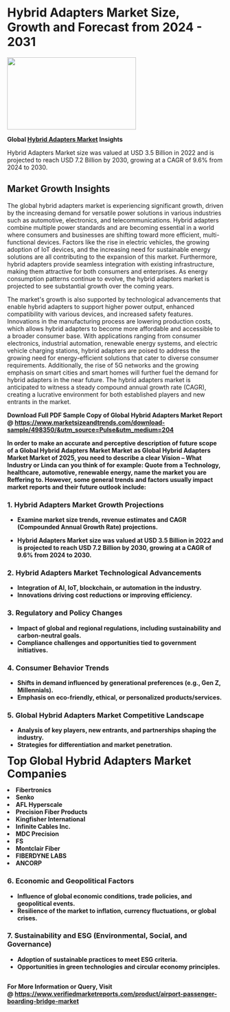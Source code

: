 <H1>Hybrid Adapters Market Size, Growth and Forecast from 2024 - 2031</H1><img class="aligncenter size-medium wp-image-584254" src="https://thirdeyenews.in/wp-content/uploads/2024/09/Global-Market-Research-300x168.jpeg" alt="" width="300" height="168" /><p><strong>Global&nbsp;<a href="https://www.marketsizeandtrends.com/download-sample/498350/&amp;utm_source=Pulse&amp;utm_medium=204">Hybrid Adapters Market</a> Insights</strong></p><p>Hybrid Adapters Market size was valued at USD 3.5 Billion in 2022 and is projected to reach USD 7.2 Billion by 2030, growing at a CAGR of 9.6% from 2024 to 2030.</p><p><h2>Market Growth Insights</h2> <p>The global hybrid adapters market is experiencing significant growth, driven by the increasing demand for versatile power solutions in various industries such as automotive, electronics, and telecommunications. Hybrid adapters combine multiple power standards and are becoming essential in a world where consumers and businesses are shifting toward more efficient, multi-functional devices. Factors like the rise in electric vehicles, the growing adoption of IoT devices, and the increasing need for sustainable energy solutions are all contributing to the expansion of this market. Furthermore, hybrid adapters provide seamless integration with existing infrastructure, making them attractive for both consumers and enterprises. As energy consumption patterns continue to evolve, the hybrid adapters market is projected to see substantial growth over the coming years.</p> <p><strong></strong></p> <p>The market's growth is also supported by technological advancements that enable hybrid adapters to support higher power output, enhanced compatibility with various devices, and increased safety features. Innovations in the manufacturing process are lowering production costs, which allows hybrid adapters to become more affordable and accessible to a broader consumer base. With applications ranging from consumer electronics, industrial automation, renewable energy systems, and electric vehicle charging stations, hybrid adapters are poised to address the growing need for energy-efficient solutions that cater to diverse consumer requirements. Additionally, the rise of 5G networks and the growing emphasis on smart cities and smart homes will further fuel the demand for hybrid adapters in the near future. The hybrid adapters market is anticipated to witness a steady compound annual growth rate (CAGR), creating a lucrative environment for both established players and new entrants in the market.</p> <p><strong></p><p><span class=""><strong>Download Full PDF Sample Copy of Global Hybrid Adapters Market Report</strong> @ <a href="https://www.marketsizeandtrends.com/download-sample/498350/&amp;utm_source=Pulse&amp;utm_medium=204" target="_blank">https://www.marketsizeandtrends.com/download-sample/498350/&amp;utm_source=Pulse&amp;utm_medium=204</a></span></p><p>In order to make an accurate and perceptive description of future scope of a Global&nbsp;Hybrid Adapters Market Market as Global&nbsp;Hybrid Adapters Market Market of 2025, you need to describe a clear Vision &ndash; What Industry or Linda can you think of for example: Quote from a Technology, healthcare, automotive, renewable energy, name the market you are Reffering to. However, some general trends and factors usually impact market reports and their future outlook include:</p><h3>1.&nbsp;<strong>Hybrid Adapters Market Growth Projections</strong></h3><ul><li>Examine market size trends, revenue estimates and CAGR (Compounded Annual Growth Rate) projections.</li><li><p>Hybrid Adapters Market size was valued at USD 3.5 Billion in 2022 and is projected to reach USD 7.2 Billion by 2030, growing at a CAGR of 9.6% from 2024 to 2030.</p></li></ul><h3>2.&nbsp;<strong>Hybrid Adapters Market Technological Advancements</strong></h3><ul><li>Integration of AI, IoT, blockchain, or automation in the industry.</li><li>Innovations driving cost reductions or improving efficiency.</li></ul><h3>3.&nbsp;<strong>Regulatory and Policy Changes</strong></h3><ul><li>Impact of global and regional regulations, including sustainability and carbon-neutral goals.</li><li>Compliance challenges and opportunities tied to government initiatives.</li></ul><h3>4.&nbsp;<strong>Consumer Behavior Trends</strong></h3><ul><li>Shifts in demand influenced by generational preferences (e.g., Gen Z, Millennials).</li><li>Emphasis on eco-friendly, ethical, or personalized products/services.</li></ul><h3>5.&nbsp;<strong>Global Hybrid Adapters Market Competitive Landscape</strong></h3><ul><li>Analysis of key players, new entrants, and partnerships shaping the industry.</li><li>Strategies for differentiation and market penetration.</li></ul><p data-pm-slice="1 1 []"><span style="color: inherit; font-family: inherit; font-size: 25px;">Top Global Hybrid Adapters Market Companies</span></p><div class="" data-test-id=""><p><li>Fibertronics</li><li> Senko</li><li> AFL Hyperscale</li><li> Precision Fiber Products</li><li> Kingfisher International</li><li> Infinite Cables Inc.</li><li> MDC Precision</li><li> FS</li><li> Montclair Fiber</li><li> FIBERDYNE LABS</li><li> ANCORP</li></p></div><h3>6.&nbsp;<strong>Economic and Geopolitical Factors</strong></h3><ul><li>Influence of global economic conditions, trade policies, and geopolitical events.</li><li>Resilience of the market to inflation, currency fluctuations, or global crises.</li></ul><h3>7.&nbsp;<strong>Sustainability and ESG (Environmental, Social, and Governance)</strong></h3><ul><li>Adoption of sustainable practices to meet ESG criteria.</li><li>Opportunities in green technologies and circular economy principles.</li></ul><h2><strong style="font-size: 14px;">For More Information or Query, Visit @&nbsp;</strong><a style="background-color: #ffffff; font-size: 14px;" href="https://www.marketsizeandtrends.com/report/hybrid-adapters-market/" target="_blank">https://www.verifiedmarketreports.com/product/airport-passenger-boarding-bridge-market</a></h2>
